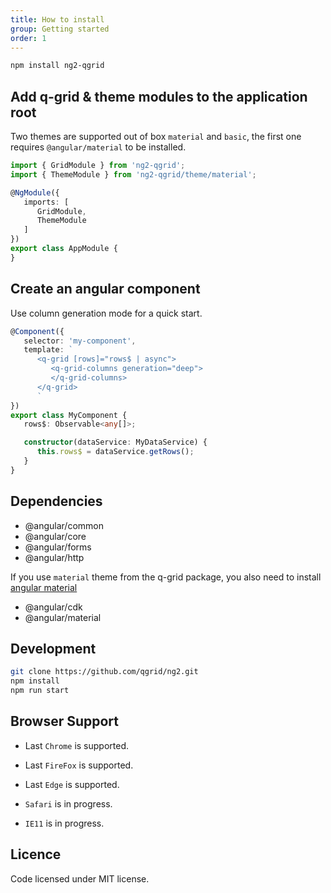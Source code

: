 ```yaml
---
title: How to install
group: Getting started
order: 1
---
```


```bash
npm install ng2-qgrid
```

## Add q-grid & theme modules to the application root

Two themes are supported out of box `material` and `basic`, the first one requires `@angular/material` to be installed.

```typescript
import { GridModule } from 'ng2-qgrid';
import { ThemeModule } from 'ng2-qgrid/theme/material';

@NgModule({
   imports: [
      GridModule,
      ThemeModule
   ]
})
export class AppModule {
}
```

## Create an angular component

Use column generation mode for a quick start.

```typescript
@Component({
   selector: 'my-component',
   template: `
      <q-grid [rows]="rows$ | async">
         <q-grid-columns generation="deep">
         </q-grid-columns>
      </q-grid>
      `
})
export class MyComponent {
   rows$: Observable<any[]>;

   constructor(dataService: MyDataService) {
      this.rows$ = dataService.getRows();
   }
}
```

## Dependencies

*  @angular/common
*  @angular/core
*  @angular/forms
*  @angular/http

If you use `material` theme from the q-grid package, you also need to install [angular material](https://material.angular.io/)

* @angular/cdk
* @angular/material

## Development

```bash
git clone https://github.com/qgrid/ng2.git
npm install
npm run start
```

## Browser Support

* Last `Chrome` is supported.
* Last `FireFox` is supported.
* Last `Edge` is supported.


* `Safari` is in progress.
* `IE11` is in progress.

## Licence

Code licensed under MIT license.